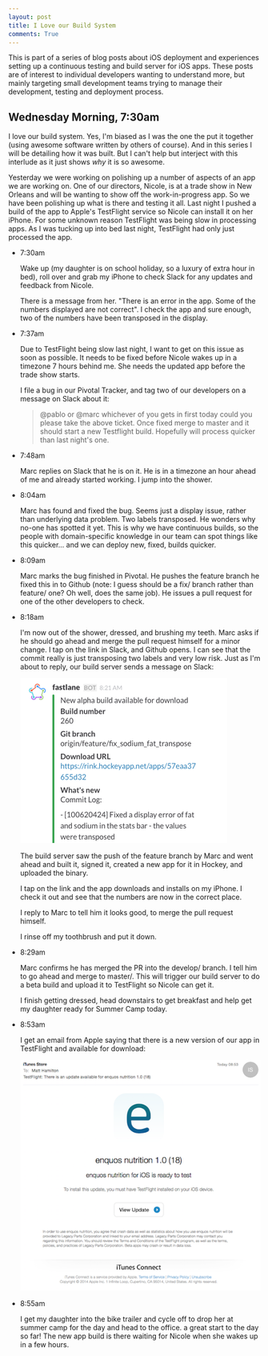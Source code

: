 ```yaml
---
layout: post
title: I Love our Build System
comments: True
---
```


<p class="message">
  This is part of a series of blog posts about iOS deployment and experiences setting up a continuous testing and build server for iOS apps. These posts are of interest to individual developers wanting to understand more, but mainly targeting small development teams trying to manage their development, testing and deployment process.
</p>

## Wednesday Morning, 7:30am

I love our build system. Yes, I'm biased as I was the one the put it together (using awesome software written by others of course). And in this series I will be detailing how it was built. But I can't help but interject with this interlude as it just shows *why* it is so awesome.

Yesterday we were working on polishing up a number of aspects of an app we are working on. One of our directors, Nicole, is at a trade show in New Orleans and will be wanting to show off the work-in-progress app. So we have been polishing up what is there and testing it all. Last night I pushed a build of the app to Apple's TestFlight service so Nicole can install it on her iPhone. For some unknown reason TestFlight was being slow in processing apps. As I was tucking up into bed last night, TestFlight had only just processed the app.

* 7:30am

    Wake up (my daughter is on school holiday, so a luxury of extra hour in bed), roll over and grab my iPhone to check Slack for any updates and feedback from Nicole. 

    There is a message from her. "There is an error in the app. Some of the numbers displayed are not correct". I check the app and sure enough, two of the numbers have been transposed in the display.

* 7:37am

    Due to TestFlight being slow last night, I want to get on this issue as soon as possible. It needs to be fixed before Nicole wakes up in a timezone 7 hours behind me. She needs the updated app before the trade show starts. 

    I file a bug in our Pivotal Tracker, and tag two of our developers on a message on Slack about it:

    > @pablo or @marc whichever of you gets in first today could you please take the above ticket. Once fixed merge to master and it should start a new Testflight build. Hopefully will process quicker than last night's one.

* 7:48am

    Marc replies on Slack that he is on it. He is in a timezone an hour ahead of me and already started working. I jump into the shower.

* 8:04am

    Marc has found and fixed the bug. Seems just a display issue, rather than underlying data problem. Two labels transposed. He wonders why no-one has spotted it yet. This is why we have continuous builds, so the people with domain-specific knowledge in our team can spot things like this quicker... and we can deploy new, fixed, builds quicker.

* 8:09am

    Marc marks the bug finished in Pivotal. He pushes the feature branch he fixed this in to Github (note: I guess should be a fix/ branch rather than feature/ one? Oh well, does the same job). He issues a pull request for one of the other developers to check.

* 8:18am

    I'm now out of the shower, dressed, and brushing my teeth. Marc asks if he should go ahead and merge the pull request himself for a minor change. I tap on the link in Slack, and Github opens. I can see that the commit really is just transposing two labels and very low risk. Just as I'm about to reply, our build server sends a message on Slack:

    ![Slack notification of build by Jenkins / Fastlane](/public/fastlane_slack_notification.png)

    The build server saw the push of the feature branch by Marc and went ahead and built it, signed it, created a new app for it in Hockey, and uploaded the binary.

    I tap on the link and the app downloads and installs on my iPhone. I check it out and see that the numbers are now in the correct place.

    I reply to Marc to tell him it looks good, to merge the pull request himself.

    I rinse off my toothbrush and put it down.

* 8:29am

    Marc confirms he has merged the PR into the develop/ branch. I tell him to go ahead and merge to master/. This will trigger our build server to do a beta build and upload it to TestFlight so Nicole can get it.

    I finish getting dressed, head downstairs to get breakfast and help get my daughter ready for Summer Camp today.

* 8:53am

    I get an email from Apple saying that there is a new version of our app in TestFlight and available for download:

    ![Email from Apple iTunes Store about updated beta of app](/public/itunes_testflight_notification.png)

* 8:55am

    I get my daughter into the bike trailer and cycle off to drop her at summer camp for the day and head to the office. a great start to the day so far! The new app build is there waiting for Nicole when she wakes up in a few hours.




